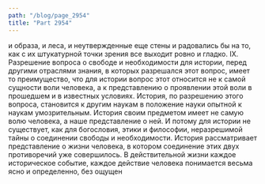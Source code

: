 ```yaml
---
path: "/blog/page_2954"
title: "Part 2954"
---
```


и образа, и леса, и неутвержденные еще стены и радовались бы на то, как с их штукатурной точки зрения все выходит ровно и гладко.
IX.
Разрешение вопроса о свободе и необходимости для истории, перед другими отраслями знания, в которых разрешался этот вопрос, имеет то преимущество, что для истории вопрос этот относится не к самой сущности воли человека, а к представлению о проявлении этой воли в прошедшем и в известных условиях.
История, по разрешению этого вопроса, становится к другим наукам в положение науки опытной к наукам умозрительным.
История своим предметом имеет не самую волю человека, а наше представление о ней.
И потому для истории не существует, как для богословия, этики и философии, неразрешимой тайны о соединении свободы и необходимости. История рассматривает представление о жизни человека, в котором соединение этих двух противоречий уже совершилось.
В действительной жизни каждое историческое событие, каждое действие человека понимается весьма ясно и определенно, без ощущен
